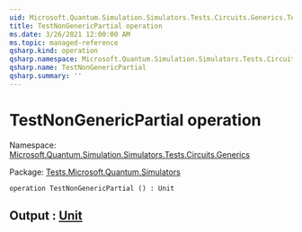 ```yaml
---
uid: Microsoft.Quantum.Simulation.Simulators.Tests.Circuits.Generics.TestNonGenericPartial
title: TestNonGenericPartial operation
ms.date: 3/26/2021 12:00:00 AM
ms.topic: managed-reference
qsharp.kind: operation
qsharp.namespace: Microsoft.Quantum.Simulation.Simulators.Tests.Circuits.Generics
qsharp.name: TestNonGenericPartial
qsharp.summary: ''
---
```


# TestNonGenericPartial operation

Namespace: [Microsoft.Quantum.Simulation.Simulators.Tests.Circuits.Generics](xref:Microsoft.Quantum.Simulation.Simulators.Tests.Circuits.Generics)

Package: [Tests.Microsoft.Quantum.Simulators](https://nuget.org/packages/Tests.Microsoft.Quantum.Simulators)




```qsharp
operation TestNonGenericPartial () : Unit
```


## Output : [Unit](xref:microsoft.quantum.lang-ref.unit)

